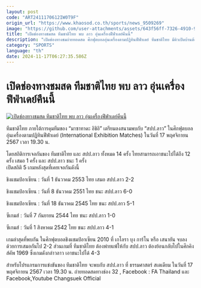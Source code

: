 ```yaml
---
layout: post
code: "ART2411170612IW0T9F"
origin_url: "https://www.khaosod.co.th/sports/news_9509269"
image: "https://github.com/user-attachments/assets/643f56ff-7326-4910-9dfa-7f736535cbbf"
title: "เปิดช่องทางชมสด ทีมชาติไทย พบ ลาว อุ่นเครื่องฟีฟ่าเดย์คืนนี้"
description: "เปิดช่องทางชมถ่ายทอดสด ศึกฟุตบอลอุ่นเครื่องตามปฏิทินฟีฟ่าเดย์ ทีมชาติไทย มีคิวเปิดบ้านต้อนรับ ทีมชาติลาว คืนนี้ เวลา 19.30 น."
category: "SPORTS"
language: "th"
date: 2024-11-17T06:27:35.586Z
---
```


# เปิดช่องทางชมสด ทีมชาติไทย พบ ลาว อุ่นเครื่องฟีฟ่าเดย์คืนนี้

[![เปิดช่องทางชมสด ทีมชาติไทย พบ ลาว อุ่นเครื่องฟีฟ่าเดย์คืนนี้](https://www.khaosod.co.th/wpapp/uploads/2024/11/thai-1.jpg "เปิดช่องทางชมสด ทีมชาติไทย พบ ลาว อุ่นเครื่องฟีฟ่าเดย์คืนนี้")](https://www.khaosod.co.th/wpapp/uploads/2024/11/thai-1.jpg)

ทีมชาติไทย ภายใต้การคุมทีมของ “มาซาทาดะ อิชิอิ” เตรียมลงสนามพบกับ “สปป.ลาว” ในศึกฟุตบอลอุ่นเครื่องตามปฏิทินฟีฟ่าเดย์ (International Exhibition Matches) ในวันที่ 17 พฤศจิกายน 2567 เวลา 19.30 น.

โดยสถิติการเจอกันของ ทีมชาติไทย และ สปป.ลาว ทั้งหมด 14 ครั้ง ไทยสามารถเอาชนะไปได้ถึง 12 ครั้ง เสมอ 1 ครั้ง และ สปป.ลาว ชนะ 1 ครั้ง  
เปิดสถิติ 5 เกมหลังสุดที่เคยเจอกันดังนี้

ชิงแชมป์อาเซียน : วันที่ 1 ธันวาคม 2553 ไทย เสมอ สปป.ลาว 2-2

ชิงแชมป์อาเซียน : วันที่ 8 ธันวาคม 2551 ไทย ชนะ สปป.ลาว 6-0

ชิงแชมป์อาเซียน : วันที่ 18 ธันวาคม 2545 ไทย ชนะ สปป.ลาว 5-1

ซีเกมส์ : วันที่ 7 กันยายน 2544 ไทย ชนะ สปป.ลาว 1-0

ซีเกมส์ : วันที่ 1 สิงหาคม 2542 ไทย ชนะ สปป.ลาว 4-1

เกมล่าสุดที่พบกัน ในศึกฟุตบอลชิงแชมป์อาเซียน 2010 ที่ เกโลรา บุง การ์โน หรือ เสนายัน จบลงด้วยการเสมอกันไป 2-2 ส่วนเกมที่ ทีมชาติไทย ต้องพ่ายแพ้ให้กับ สปป.ลาว ต้องย้อนกลับไปในศึกคิงส์คัพ 1969 ซึ่งเกมดังกล่าวลาว เอาชนะไปได้ 4-3

สำหรับโปรแกรมการแข่งขันของ ทีมชาติไทย จะพบกับ สปป.ลาว ที่ ธรรมศาสตร์ สเตเดียม ในวันที่ 17 พฤศจิกายน 2567 เวลา 19.30 น. ถ่ายทอดสดทางช่อง 32 , Facebook : FA Thailand และ Facebook,Youtube Changsuek Official